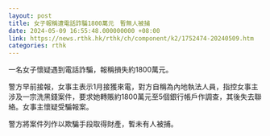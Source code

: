 ```yaml
---
layout: post
title: 女子報稱遭電話詐騙1800萬元　暫無人被捕
date: 2024-05-09 16:55:48.000000000 +08:00
link: https://news.rthk.hk/rthk/ch/component/k2/1752474-20240509.htm
categories: rthk
---
```


一名女子懷疑遇到電話詐騙，報稱損失約1800萬元。

警方早前接報，女事主表示1月接獲來電，對方自稱為內地執法人員，指控女事主涉及一宗洗黑錢案件，要求她轉賬約1800萬元至5個銀行帳戶作調查，其後失去聯絡。女事主懷疑受騙報案。

警方將案件列作以欺騙手段取得財產，暫未有人被捕。
